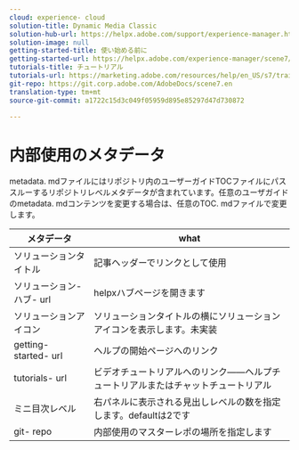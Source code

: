 ```yaml
---
cloud: experience- cloud
solution-title: Dynamic Media Classic
solution-hub-url: https://helpx.adobe.com/support/experience-manager.html
solution-image: null
getting-started-title: 使い始める前に
getting-started-url: https://helpx.adobe.com/experience-manager/scene7/topics/getting-started.html
tutorials-title: チュートリアル
tutorials-url: https://marketing.adobe.com/resources/help/en_US/s7/training-videos/
git-repo: https://git.corp.adobe.com/AdobeDocs/scene7.en
translation-type: tm+mt
source-git-commit: a1722c15d3c049f05959d895e85297d47d730872

---
```



# 内部使用のメタデータ

metadata. mdファイルにはリポジトリ内のユーザーガイドTOCファイルにパススルーするリポジトリレベルメタデータが含まれています。任意のユーザガイドのmetadata. mdコンテンツを変更する場合は、任意のTOC. mdファイルで変更します。

| メタデータ | what |
|--- |--- |
| ソリューションタイトル | 記事ヘッダーでリンクとして使用 |
| ソリューション-ハブ- url | helpxハブページを開きます |
| ソリューションアイコン | ソリューションタイトルの横にソリューションアイコンを表示します。未実装 |
| getting- started- url | ヘルプの開始ページへのリンク |
| tutorials- url | ビデオチュートリアルへのリンク——ヘルプチュートリアルまたはチャットチュートリアル |
| ミニ目次レベル | 右パネルに表示される見出しレベルの数を指定します。defaultは2です |
| git- repo | 内部使用のマスターレポの場所を指定します |
